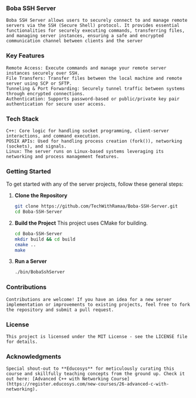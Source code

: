 ### Boba SSH Server
    Boba SSH Server allows users to securely connect to and manage remote servers via the SSH (Secure Shell) protocol. It provides essential functionalities for securely executing commands, transferring files, and managing server instances, ensuring a safe and encrypted communication channel between clients and the server

### Key Features
    Remote Access: Execute commands and manage your remote server instances securely over SSH.
    File Transfers: Transfer files between the local machine and remote server using SCP or SFTP.
    Tunneling & Port Forwarding: Securely tunnel traffic between systems through encrypted connections.
    Authentication: Supports password-based or public/private key pair authentication for secure user access.

### Tech Stack
    C++: Core logic for handling socket programming, client-server interactions, and command execution.
    POSIX APIs: Used for handling process creation (fork()), networking (sockets), and signals.
    Linux: The server runs on Linux-based systems leveraging its networking and process management features.

### Getting Started

To get started with any of the server projects, follow these general steps:

1. **Clone the Repository**
   ```bash
   git clone https://github.com/TechWithRamaa/Boba-SSH-Server.git
   cd Boba-SSH-Server
   ```

2. **Build the Project**
    This project uses CMake for building. 
   ```bash
   cd Boba-SSH-Server
   mkdir build && cd build
   cmake ..
   make
   ```

3. **Run a Server**
   ```bash
   ./bin/BobaSshServer
   ```

### Contributions
    Contributions are welcome! If you have an idea for a new server implementation or improvements to existing projects, feel free to fork the repository and submit a pull request.

### License
    This project is licensed under the MIT License - see the LICENSE file for details.

### Acknowledgments
    Special shout-out to **Educosys** for meticulously curating this course and skillfully teaching concepts from the ground up. Check it out here: [Advanced C++ with Networking Course](https://register.educosys.com/new-courses/26-advanced-c-with-networking).
